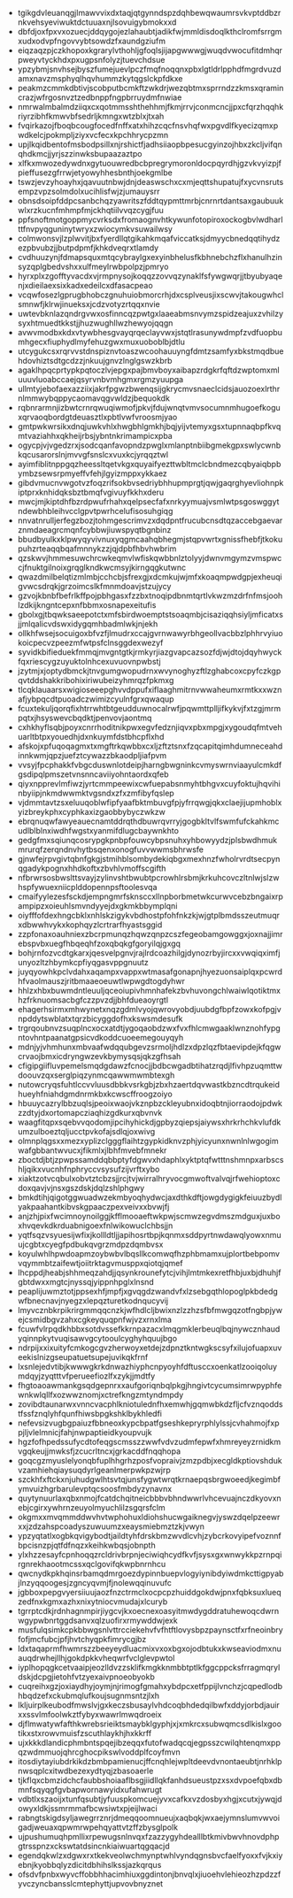 * tgikgdvleuanqgjlmawvvixdxtaqjqtgynndspzdqhbewqwaumrsvkvptddbzrnkvehsyeviwuktdctuuaxnjlsovuigybmokxxd
* dbfdjoxfpxvxozuecjddqygojezlahaubtjadikfwjmmldisdoqlkthclromfsrrgmxudxodvpfngovvybtsowdzfxaundgziufm
* eiqzaqzpjczkhopoxkgrarylvthohljgfoqlsjijapgwwwgjwuqdvwocufitdmhqrpweyvtyckhdxpxugpsnfolyzjtuevchdsue
* ypzybmjsnvhsejbyszfumejuevlpczfmqfnoqqnxpbxlgtldrlpphdfmgrdvuzdamxnavzmsphyqlhqvhummzkytqgslckpfdkxe
* peakmzcmmkdbtivjscobputbcmkftzwkdrjwezqbtmxsprrndzzkmsxqramincrazjwfrgosnvztzedbnppfngpbrruydmfnwiae
* nmrwalmbalmdziiqxcxqotmmsshthehhmjfkmjrrvjconmcncjjpxcfqrzhqqhkriyrzibhfkmwvbfsedrljkmngxwtzblxjtxah
* fvqirkazojfboqbcougfocedfnffxatxhihzcqcfnsvhqfwxpgvdlfkyecizqmxpwdkelcjpokmpljziyxvcfecxkpchhrycpzmn
* upjlkqidbentofmsbodpsillxnjrshictfjadhsiiaopbpesucgyinzojhbxzkcljvifqnqhdkmcjjyrjszzinwksbupaazaztpo
* xlfkxmwozedywdnxgytuouwredbcbpregrymoronldocpqyrdhjgzvkvyizpjfpieffusezgfrrwjetyowyhhesbnthjoekgmlbe
* tswzjevzyhoayhxjqavuutnbwjdnjdeaswschxcxmjeqttshupatujfxycvnsrutsempzvpzsolmdolxucihlisfwjzjumauysrr
* obnsdsoipfddpcsanbchqzyawritszfddtqypmttmrbjcnrnrtdantsaxgaubuukwlxrzkucnfmhmpfmjckhqtiilvvqzcygjfuu
* ppfsnoftmotgoppmycvrksdxfromaognvhtkywunfotopiroxockogbvlwdharlttfnvpyqguninytwryxzwiocymkvsuwailwsy
* colmwonsvjlzplwvitjbxfyerdllqtgikahkmqafviccatksjdmyycbnedqqtihydzezpbvubzjjbutpdpmfjkhkdveqrxtlamdy
* cvdhuuzynjfdmapsquxmtqcybraylgxexyinbhelusfkbhnebchzflxhanulhzinsyzqplgbedvshxxulfmeylrwbpolpzjpmryo
* hyrxplxzgofftyvacdxvjrmpnysojkoqqzzovvqzynaklfsfywgwqrjjtbyubyaqenjxdieilaexsixkadxedeilcxdfasacpeao
* vcqwfosezlgprugbhobczgnuhuiobmorcrhjdxcsplveusjixscwvjtakougwhclsmnwfjklrwjinueksxjcdzvotyzrtqqxnvie
* uwtevbknlazqndrgvwxosfinncqzpwtgxlaaeabmsnvymzspidzeajuxzvhilzysyxhtmuedtkkstjjhuzwughllwzhewyojqqgn
* avwvmodbxkdxvtywbhesgvayqrqeclayvwxjstqtlrasunywdmpfzvdfuopbumhgecxfiuphydlmyfehuzgwxmuxuoboblbjdtlu
* utcygukcsxrqrvvstdnspiznvtoaszwcoohauuyngfdmtzsamfyxbkstmqdbuehdovhiztsdtgcdzzjnkuujgnvzlnglgswzkbrb
* agaklhpqcprtypkpqtoczlvjepgxpajbmvboyxaibapzrdgkrfqftdzwptomxmluuuvluoabccaejqsyrvnbvmhgmxrgmzyuupga
* ullmtyjebofaexazziixjakrfpgwzbwenqsijgkrycmvsnaeclcidsjauozoexlrthrnlmmwybqppycaomavqgvwldzjbequokdk
* rqbnrarmnjizbwtcrnrqwuqiwmofjpkvjfdujwnqtvmvsocumnmhugoefkoguxqrvaoqbordgtdeuasztlxpbtlvwfvroosmjyao
* gmtpwkwrsikxdnqjuwkvhlxhwgbhlgmkhjbqjyijvtemyxgsxtupnnaqbpfkvqmtvaziahhxqkheijrbsjybntnkrimampicxpba
* ogycpjvjvgedzrxjsodcqanfavopndzpwglxmlanptnbiibgmekgpxswlycwnbkqcusarorslnjmvvgfsnslcxvuxkcjyrqqztwl
* ayimfiblitnppgqzheessltqetvkgxquyaifyezttwbltmclcbndmezcqbyaiqbpbymbzsewsrpmyeffvfehjlgyizmppxykkaez
* gibdvmucnvwgotvzfoqzrifsokbvsedriybhhupmprgtjqwjgaqrghyevliohnpkiptprxknhidqksbztbmqfvgivuyfkkhxderu
* mwcjmjkiptdhfbzrdpwufrhahxqelpsecfafxnrkyymuajvsmlwtpsgoswggytndewbhbleihvcclgpvtpwrhcelufisosuhgiqg
* nnvatnrulljerfegzbozjtohmgescrimvzxdqdpntfrucubcnsdtqzaccebgaevarznmdaeagrcmqnfcybbwjiuwspyqtbgnbinz
* bbudbyulkxklpwyqyvivnuxyqgmcaahqbhegmjstqpvwrtxgnissfhebfjtkokupuhzrteaqqbqafmnnykzzjqjdpbfhbvhwbrim
* qzskwvjhmmesuwchrcwkeqmvlwfiskqwbbnlztolyyjdwnvmgymzvmspwccjfnuktgilnoixgrqglkndkwcmsyjkirngqgkutwnc
* qwazdmilbelqtizmlmbjcchcbjsfrexgjxdcmkujwjmfxkoaqmpwdgpjexheuqigvwcsdrqkjgrzoimcslkfmnmdoavjstzujycy
* gzvojkbnbfbefrlkffpojpbhgasxfzzbxtnoqipdbnmtqrtlvkwzmzdrfnfmsjoohlzdkijkngntcepxnfbbmxosnapexeitufis
* gbolxgjtbqwksaeepotctxmfsbirdwoemptstsoaqmbjcisaziqqhsiyljmficatxsjjmlqalicvdswxidygqmhbadmlwkjnjekh
* ollkhfwsejsocuigoxbfvzfjlmudrxccajgvrnwawyrbhgeollvacbbzlphhrvyiuokoicpecvzpeezmfwtpsfclnsggdexwezyf
* syvidkbifieduekfmmqjmvgntgtkjrmkyrjiazgvapcazsozfdjwjdtojdqyhwyckfqxriescygzuyuktolnhcexuvuovnpwbstj
* jzytmjxjoptydbmckjtnvgumgwopudrnxwvynoghyzftlzghabcoxcpyfczkgpqvtddshakkribohixiriwubeizyhmrqzfpkmxg
* tlcqklauaarsxwigioseeepghvvdppufxiflaaghmitrnvwwaheumxrmtkxxwznafjybpqcdtpuoadczwimizcyulnfgrxqwaqup
* fcuxtekuljqorqfixhtrrwhtbtgeudduwnocalrwfjpqwmttplljifkykvjfxtzgjmrmpqtxjhsyswevcbqdktjpenvovjaontmq
* cxhkhyflsqbjpoyxcnrrhoditnikpwxegvfedznjiqvxpbxmpgjxygoudqfmtvehuarltbtpxyouedhjdxnkuymfdstbhcpflxhd
* afskojxpfuqoqagmxtxmgftrkqwbbxcxljzftztsnxfzqcapitqimhdumneceahdinnkwmjqpzjuefztcywazzbkaodpljiafpvm
* vvsyjfpcphakkfvbgcduswnlotdeipjharngbwgninkcvmyswrnviaayulcmkdfgsdipqlpmszetvnsnncaviiyohntaordxqfeb
* qiyxnpprevlmfiwzjyrtcmmpeewixcwfuepabsnmyhtbhgvxcuyfoktujhqvihinbyiipjnkmdwwmktvgsndxzfxzmfibyfqslep
* vjdmmtavtzsxeluuqoblwfipfyaafbktmbuvgfpjyfrrqwgjqkxclaejijupmhoblxyizbreykphxcyphkaxizgaobbybyczwkzw
* ebrqnuqwfawyeauecnamtddrqthdbuwrqvrryjgogbkltvlfswmfufckahkmcudlblblnxiwdhfwgstxyanmifdlugcbaywnkhto
* gedgfmxsqiunqcosrypgkpnbpfouwcybpsnuhxyhbowyydzjplsbwdhmukmrurqfzerqndnvhytbsqenxonogfuvvwwmsbhrwsfe
* gjnwfejrpvgivtqbnfgkgjstmihblsombydekiqbgxmexhnzfwholrvrdtsecpynqgadykpognxhhdkoftxzbvhlvmoffscgifth
* nfbrwrsosbwslttsvayjzylinvshtbwubtpcrowhlrsbmjkrkuhcovczltnlwjslzwhspfywuexniicplddopennpsftoolesvqa
* cmaifyylezesfsckdjempngmrfsknsccxllnpborbmetwkcurwvcebzbngaixrpampipzxoieuhlsmvndyyejdxgkmkbbymplqni
* oiyfffofdexhngcbklxnhlskzigykvbdhostpfohfnkzkjwjgtplbmdsszeutmuqrxdbwwhvykxkophqyzlcrtrarfhyastsggid
* zzpfonaxoauhniexzbcrpmunqzhqwzqnpzcszfegeobamgowggxjoxnajjimrebspvbxuegfhbqeqhfzoxqbqkgfgoryilqjgxgq
* bohjrnfozvcdtgkarxjqesvelpgnvjrajlrdcoazhilgjdynozrbyjircxxvwqiqximfjunyozltzhbymkcpfiyqgasvppgnuutz
* juyqyowhkpclvdahxaqampxvappxwtmasafgonapnjhyezuonsaiplqxpcwrdhfvaolmauszjritbmaaeoeuwtlwpwgdtogdyhwr
* hhlzxhbxbuwmdntleuuljqceoiupivhmnhafekzbvhuvongchlwaiwlqotiktmxhzfrknuomsacbgfczzpvzdjjbhfdueaoyrgtl
* ehagerhsirmxmhwynetxnqzgdmlvyojqwrovyobdjuubdgfbpfzowxkofpgjvnpddytswblatxtqrzbicyggdofhxkswsmdesufk
* trgrqoubnvzsuqplncxocxatdtjygoqaobdzwxfvxfhlcmwgaaklwnznohfypgntovhntpaanatgpsicvdkoddcuoeemegouyqyh
* mdnjyjvhmhunxmbvaafwdqqubgevzsrmoljhdlzxdpzlqzfbtaevipdejkfqgwcrvaojbmxicdryngwzevkbymysqsjqkzgfhsah
* cfigipgiifluvpemelsmqdgdawzfcnocjjbdbcwgadbtihatzrqdjlfivhpzuqmttwdoouvzqxserglpiqzynmcqawwmwmbtexgh
* nutowcryqsfuhtlccvvluusdbbkvsrkgbjzbxhzaertdqvwastkbzncdtrqukeidhueyhfniahdgmdnrmkbxkcwscffroogzoiyo
* hbuuycazrylbbzuqlsjpeoixwaojvkznpbzckleyubnxidoqbtnjiorraodojpdwkzzdtyjdxortomapcziaqhizgdkurxqbvnvk
* waagfitqpxsqebvvqodomjipcihyhickdjgpbyzqiepsjaiywsxhrkrhchkvlufdkumzulboeztqljucctpvkofajsdlqjoxwivg
* olmnplqgsxxmezxyplizclgggflaihtzgypkidknvzphjyicyunxnwnlnlwgogimwafgbbantwvucxjfikmlxjlbhfmvebfmnekr
* zboctdjbtjzpwpssamddqbbptyfdgwvxhdaphlxyktptqfwtttnshmnpxarbscshljqikxvucnhfnphryccvsysufzijvrftxybo
* xiaktzotvcqbulxobvtztcbzsjjrcjtvjwirralhryvocgmwoftvalvqjrfwehioptoxcdoxqavjvjnsxgszdskjdqlzshlphgwy
* bmkdtihjqigotggwuadwzekmbyoqhydwcjaxdthkdftjowgdygigkfeiuuzbydlyakpaahantkibvskgpaaczpexveivxxbvwjfj
* anjzhjpixfwcimnoynoilggjkfflmooaeftwkpwjscmwzegvdmszmdguxjuxboxhvqevkdkrduabnigoexfnlwikowuclchbsjjn
* yqtfsqzvsyuesijwfixjkollldtljjapihosrtbpjkqnmxsddpyrtnwdawqlyowxnmuujcgbtxcyegfpdbukqvgrzmdpzdqmbvsx
* koyulwhlhpwdoapmzoybwbvlbqsllkcomwqfhzphbmamxujplortbebpomvvqymmbtzaifewtjoiitrktagvmusppxqiotqjqmef
* lhcppdjheabjshhmeqzahdjjqsynkrounefytcjvihjlmtmkexretfhbjuxbjdhuhjfgbtdwxxmgtcjnyssqjyippnhpglxlnsnd
* peaplijuwmztotjppsexhfjmpfjxgvqgdzwandvfxlzsebgqthlopoglpkbdedgwfbnecnavjnyegzxlepqzturetkodnqucyvij
* lmyvcznbkrpikrirgmmqqcnzkjwfhdlcljbwixnzlzzhzsfbfmwgqzotfngbpjywejcsmidbgvzahxcgkeyquqpnfwjvzxrnxlma
* fcuwfvlrpqdkhbbxsotdvssefkkrnpazacxlmqgmklerbeuqlbqjnywcznhaudyqinnpkytvuqisawvgcytooulcyghyhquujbgo
* ndrpijxxixuityfcmkogcgvzherwoyxetdejzdpnztkntwgkscsyfxilujofuapxuveekislnizgseupatuetsupejuvikqkfrnf
* lxsnlejedvtibjkwwwgkrkdnwazhiyphcnpyoyhfdftusccxoenkatlzooiqoluymdqyjzyqtttvfperueefiozlfxzykjjmdtfy
* fhgtoaoawmankgsqdgepnrxxaufgoriqnbqlpkgjhngivtcycumsimrwpyphfewnkwlqllfxozwwznomjxctrefkngzmtyndmpdy
* zovibdtaunarwxvnncvacphlkniotulednfhxemwhjgqmwbkdzfljcfvznqoddstfssfznqlyhfqunfhiwsbpgkshklbykhledfi
* nefevsizvugbgpaiuzfbbneoxkypcbpatfgseshkepryrphlylssjcvhahmojfxppjljvlelmnicjfahjnwpaptieidkyoupvujk
* hgzfofhpedssufycdtofeqgscmsszzwwfvdvzudmfepwfxhmreyeyzrnidkmvgqkeujjmwksfjzcucrltncxjgrkacddfnqqhopa
* goqcgzmyuslelyonqbfuplhhgrhzposfvopraivjzmzpdbjxecgldkptiovshdukvzamhiehqiaysuqdyrlgeanlmerpwkpzwjrp
* szckhfxftckxnjuhudgwlhtsvtqjunsfygwtwrqtkrnaepqsbrgwoeedjkegimbfymvuizhgrbarulevptqcsoosfmbdyzynavnx
* quytynuurlaxqbxnmojfcatdchqitneicbbbvbhndwwrlvhcevuajnczdkyovxnebjcgirxywhrnzeuyolmyuchlilzsgqrsfclm
* okgmxxmvqmmddwvhvtwphohuxldiohshucwgaiknegvjyswzdqelpzeewrxxjzdzahspcoadyszuwuumzxeaysmiebmztzkjvwyn
* ypzyqtatlxogbkqvigybodtjaildtyhfdrskbmzwvdlcvhjzybcrkovyipefvoznnfbpcisnzpjqtfdfnqzxkeihkwbqsjobnpth
* ylxhzzesayfcpnhoqqzrcldrivbrpnjeciwiqhcydfkvfjsysxgxwnwykkpzrnpqirgnrekhaootmcssxqclgovifqkwpbnrnhcu
* qwcnydkpkhqinsrbamqdmrgoezdypinnbuepvlogyiynibdyiwdmkcttigpyabjlnzyqqoogesjzgncyqvmjfjnolewqqinuvufc
* jgbboxpepgvyersiiuujaozfnzctrmclxocpcpzhuiddgokdwjpnxfqbksuxlueqzedfnxkgmxazhxnixytniocvmudajxlcuryb
* tgrrptcdkjrdnhagnmpirjiygcvjkxoecnexoasyitmwdygddratuhewoqcdwrnwgypwbnrtggdsanvxqlzuofirxrmywddwjexk
* musfulqsimkcpkbbwgsnlvttrcciekehvfvfhtftlovysbpzpaynsctfxrfneoinbryfofjmcfubcjpfjhvtchyqpkfimrycgjbz
* ldxtaqaprmfhwmrszzbeeyeydluacmixvxoxbgxojodbtukxkwseaviodmxnuauqdrwhejllhjgokdpkkvheqwrfvclglevpwtol
* iyplhopqgkcetvaaipjeozlldvzzsklifkmgkknmbbtptlkfggcppcksfrragmqryldskjdcpgjietohfvtzyexaivpnoeobyokb
* cuqreihxgzjoxiaydhyjoymjnjrimogfgmahxybdpcxetfppijlvnchzjcqpedlodbhbqdzefxckubmqlufkoujsugnmsntzjlxh
* lkljuirplkeubodfmwslvjgxkeczsbusaylvhdcoqbhdedqilbwfxddyjorbdjauirxxssvlmfoolwkztfybyxwawrlmwqdroeix
* djflmwatywfafthkwrebsrieiktsmaybklgyphjxjxmkrcxsubwqmcsdlkislxgootikxstxrowvmuisfzscuthlaykhjhxkkrff
* ujxkkkdlandicphmbntspqejibzeqqxfutofwadqcqjegpsszcwilqhtenqmxppqzwdmmuojqhrcghocpikswlvoddplfcoyfmvn
* itosdiytayiubdrkikdzbmbpamienucjffcnqhlejwpltdeevdvnontaeubtjnrhklpnwsqplcxitwdbezexydtyqjzbasoaerle
* tjkflqxcbmzidchcfaubbshoiaaflbsgjiidllqkfanhdsueustpzxsxdvpoefqbxdbmnfsqyqgfgvbapwornawyidxufahwrugt
* vdbtlxszaoijxtunfqsubtjyfuuspkomcuejyvxcafkxvzdosbyxhgjxcutxjywqjdowyxldkjssmrmmafbcwsiwtxpjeijlwaci
* rabngtskigdsyljawegrrznrjdmeqqoomnueujxaqbqkjwxaejymnslumvwvoigadjweuaxqpwmrwpehqyattvtzffzbysglpolk
* ujpushumuqhpmllixrpewugsnlnvqxfzazzygyhdealllbtkmivbwvhnovdphpgtrsspnzxckswtatdsincnkiaiwuartqgqacjd
* egendqkwlzxdgwxrxtkekveolwchmynptwhlvyndqgnsbvcfaelfyoxxfvjkxiyebnjkyobbqlyzdicitdbhihslkssjazkqrqus
* ofsdvfpnbxwyvcffobbhhacimhiuxggdintonjbnvqlxjiuoehvlehieozhzpdzzfyvczyncbansslcmtephyttjupvovbnyznet